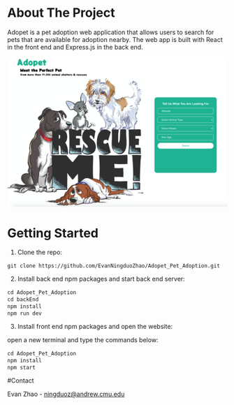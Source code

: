 # About The Project

Adopet is a pet adoption web application that allows users to search for pets that are available for adoption nearby. The web app is built with React in the front end and Express.js in the back end.

![alt text](https://github.com/EvanNingduoZhao/Adopet_Pet_Adoption/blob/main/public/Adopet_homepage.png?raw=true)

# Getting Started

1. Clone the repo:
```
git clone https://github.com/EvanNingduoZhao/Adopet_Pet_Adoption.git
```

2. Install back end npm packages and start back end server:
```
cd Adopet_Pet_Adoption
cd backEnd
npm install
npm run dev
```

3. Install front end npm packages and open the website:

open a new terminal and type the commands below:
```
cd Adopet_Pet_Adoption
npm install
npm start
```

#Contact

Evan Zhao - ningduoz@andrew.cmu.edu

